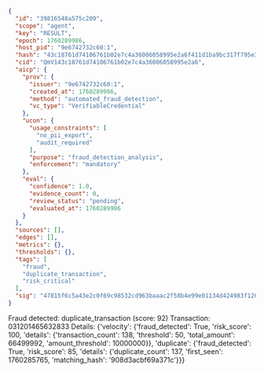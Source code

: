 ```json
{
  "id": "39816548a575c209",
  "scope": "agent",
  "key": "RESULT",
  "epoch": 1760289986,
  "host_pid": "9e6742732c60:1",
  "hash": "43c18761d74106761b02e7c4a36006058995e2a6f411d1ba9bc317f795e37cb7",
  "cid": "QmV143c18761d74106761b02e7c4a36006058995e2a6",
  "aicp": {
    "prov": {
      "issuer": "9e6742732c60:1",
      "created_at": 1760289986,
      "method": "automated_fraud_detection",
      "vc_type": "VerifiableCredential"
    },
    "ucon": {
      "usage_constraints": [
        "no_pii_export",
        "audit_required"
      ],
      "purpose": "fraud_detection_analysis",
      "enforcement": "mandatory"
    },
    "eval": {
      "confidence": 1.0,
      "evidence_count": 0,
      "review_status": "pending",
      "evaluated_at": 1760289986
    }
  },
  "sources": [],
  "edges": [],
  "metrics": {},
  "thresholds": {},
  "tags": [
    "fraud",
    "duplicate_transaction",
    "risk_critical"
  ],
  "sig": "47815f6c5a43e2c0f69c98532cd963baaac2f58b4e99e01134d424983f12071b"
}
```

Fraud detected: duplicate_transaction (score: 92)
Transaction: 031201465632833
Details: {'velocity': {'fraud_detected': True, 'risk_score': 100, 'details': {'transaction_count': 138, 'threshold': 50, 'total_amount': 66499992, 'amount_threshold': 10000000}}, 'duplicate': {'fraud_detected': True, 'risk_score': 85, 'details': {'duplicate_count': 137, 'first_seen': 1760285765, 'matching_hash': '908d3acbf69a371c'}}}